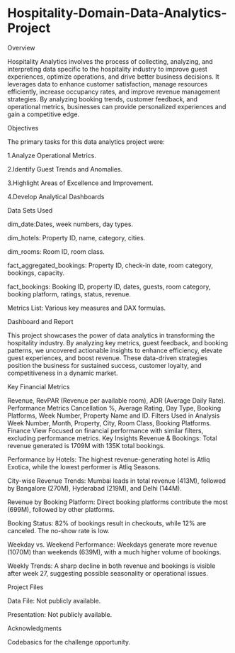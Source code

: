 # Hospitality-Domain-Data-Analytics-Project
Overview

Hospitality Analytics involves the process of collecting, analyzing, and interpreting data specific to the hospitality industry to improve guest experiences, optimize operations, and drive better business decisions. It leverages data to enhance customer satisfaction, manage resources efficiently, increase occupancy rates, and improve revenue management strategies. By analyzing booking trends, customer feedback, and operational metrics, businesses can provide personalized experiences and gain a competitive edge.

Objectives

The primary tasks for this data analytics project were:


1.Analyze Operational Metrics.

2.Identify Guest Trends and Anomalies.

3.Highlight Areas of Excellence and Improvement.

4.Develop Analytical Dashboards

Data Sets Used

dim_date:Dates, week numbers, day types.

dim_hotels: Property ID, name, category, cities.

dim_rooms: Room ID, room class.

fact_aggregated_bookings: Property ID, check-in date, room category, bookings, capacity.

fact_bookings: Booking ID, property ID, dates, guests, room category, booking platform, ratings, status, revenue.

Metrics List: Various key measures and DAX formulas.

Dashboard and Report

This project showcases the power of data analytics in transforming the hospitality industry. By analyzing key metrics, guest feedback, and booking patterns, we uncovered actionable insights to enhance efficiency, elevate guest experiences, and boost revenue. These data-driven strategies position the business for sustained success, customer loyalty, and competitiveness in a dynamic market.

Key Financial Metrics

Revenue, RevPAR (Revenue per available room), ADR (Average Daily Rate).
Performance Metrics
Cancellation %, Average Rating, Day Type, Booking Platforms, Week Number, Property Name and ID.
Filters Used in Analysis
Week Number, Month, Property, City, Room Class, Booking Platforms.
Finance View
Focused on financial performance with similar filters, excluding performance metrics.
Key Insights
Revenue & Bookings: Total revenue generated is 1709M with 135K total bookings.

Performance by Hotels: The highest revenue-generating hotel is Atliq Exotica, while the lowest performer is Atliq Seasons.

City-wise Revenue Trends: Mumbai leads in total revenue (413M), followed by Bangalore (270M), Hyderabad (219M), and Delhi (144M).

Revenue by Booking Platform: Direct booking platforms contribute the most (699M), followed by other platforms.

Booking Status: 82% of bookings result in checkouts, while 12% are canceled. The no-show rate is low.

Weekday vs. Weekend Performance: Weekdays generate more revenue (1070M) than weekends (639M), with a much higher volume of bookings.

Weekly Trends: A sharp decline in both revenue and bookings is visible after week 27, suggesting possible seasonality or operational issues.

Project Files

Data File: Not publicly available.

Presentation: Not publicly available.

Acknowledgments

Codebasics for the challenge opportunity.
